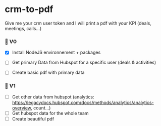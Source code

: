 # crm-to-pdf
Give me your crm user token and I will print a pdf with your KPI (deals, meetings, calls...)

### :baby: V0

- [x] Install NodeJS environnement + packages
- [ ] Get primary Data from Hubspot for a specific user (deals & activities)
- [ ] Create basic pdf with primary data


### :boy: V1

- [ ] Get other data from hubspot (analytics: https://legacydocs.hubspot.com/docs/methods/analytics/analytics-overview, count...)
- [ ] Get hubspot data for the whole team
- [ ] Create beautiful pdf

